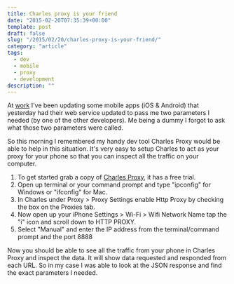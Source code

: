```yaml
---
title: Charles proxy is your friend
date: "2015-02-20T07:35:39+00:00"
template: post
draft: false
slug: "/2015/02/20/charles-proxy-is-your-friend/"
category: "article"
tags:
  - dev
  - mobile
  - proxy
  - development
description: ""
---
```


At <a href="http://monitorbm.com" title="Monitor Business Machines">work</a> I've been updating some mobile apps (iOS &amp; Android) that yesterday had their web service updated to pass me two parameters I needed (by one of the other developers). Me being a dummy I forgot to ask what those two parameters were called.

So this morning I remembered my handy dev tool Charles Proxy would be able to help in this situation. It's very easy to setup Charles to act as your proxy for your phone so that you can inspect all the traffic on your computer.

<ol>
<li>To get started grab a copy of <a href="http://www.charlesproxy.com" title="Charles Proxy">Charles Proxy</a>, it has a free trial.
</li>
    <li>Open up terminal or your command prompt and type "ipconfig" for Windows or "ifconfig" for Mac. </li>
    <li>In Charles under Proxy > Proxy Settings enable Http Proxy by checking the box on the Proxies tab.</li>
    <li>Now open up your iPhone Settings > Wi-Fi > Wifi Network Name tap the "i" icon and scroll down to HTTP PROXY. </li>
    <li>Select "Manual" and enter the IP address from the terminal/command prompt and the port 8888</li>
</ol>

Now you should be able to see all the traffic from your phone in Charles Proxy and inspect the data. It will show data requested and responded from each URL. So in my case I was able to look at the JSON response and find the exact parameters I needed.